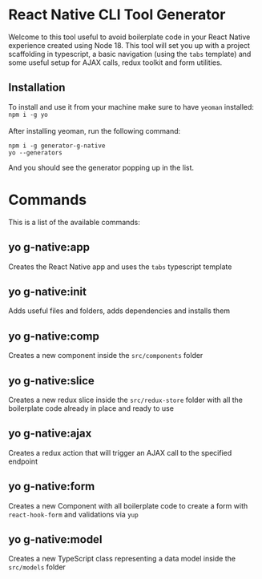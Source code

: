 # React Native CLI Tool Generator

Welcome to this tool useful to avoid boilerplate code in your React Native experience created using Node 18. This tool will set you up with a project scaffolding in typescript, a basic navigation (using the `tabs` template) and some useful setup for AJAX calls, redux toolkit and form utilities.

## Installation

To install and use it from your machine make sure to have `yeoman` installed: <br /> `npm i -g yo` <br /> <br />
After installing yeoman, run the following command: <br />

`npm i -g generator-g-native` <br />
`yo --generators` <br />

And you should see the generator popping up in the list.  <br />

# Commands

This is a list of the available commands:

## yo g-native:app

Creates the React Native app and uses the `tabs` typescript template

## yo g-native:init

Adds useful files and folders, adds dependencies and installs them

## yo g-native:comp

Creates a new component inside the `src/components` folder

## yo g-native:slice

Creates a new redux slice inside the `src/redux-store` folder with all the boilerplate code already in place and ready to use

## yo g-native:ajax

Creates a redux action that will trigger an AJAX call to the specified endpoint

## yo g-native:form

Creates a new Component with all boilerplate code to create a form with `react-hook-form` and validations via `yup`

## yo g-native:model

Creates a new TypeScript class representing a data model inside the `src/models` folder